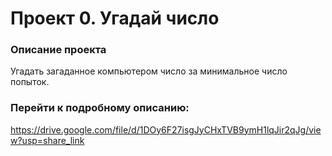 # Проект 0. Угадай число

### Описание проекта    
Угадать загаданное компьютером число за минимальное число попыток.

### Перейти к подробному описанию:
https://drive.google.com/file/d/1DOy6F27isgJyCHxTVB9ymH1lqJir2qJg/view?usp=share_link